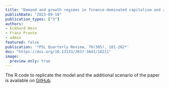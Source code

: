 ```yaml
---
title: "Demand and growth regimes in finance-dominated capitalism and a progressive equality-, sustainability- and domestic demand-led alternative"
publishDate: "2023-09-10"
publication_types: ["3"]
authors:
- Eckhard Hein
- Franz Prante
- admin
featured: false
publication: '*PSL Quarterly Review, 76(305), 181-202*'
doi: "https://doi.org/10.13133/2037-3643/18211"
image: 
  preview only: true
---
```


The R code to replicate the model and the additional scenario of the paper is available on [GitHub](https://github.com/Alessandro1984/Prante-Hein-Bramucci-ROKE-2022).
